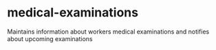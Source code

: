 # medical-examinations
Maintains information about workers medical examinations and notifies about upcoming examinations

